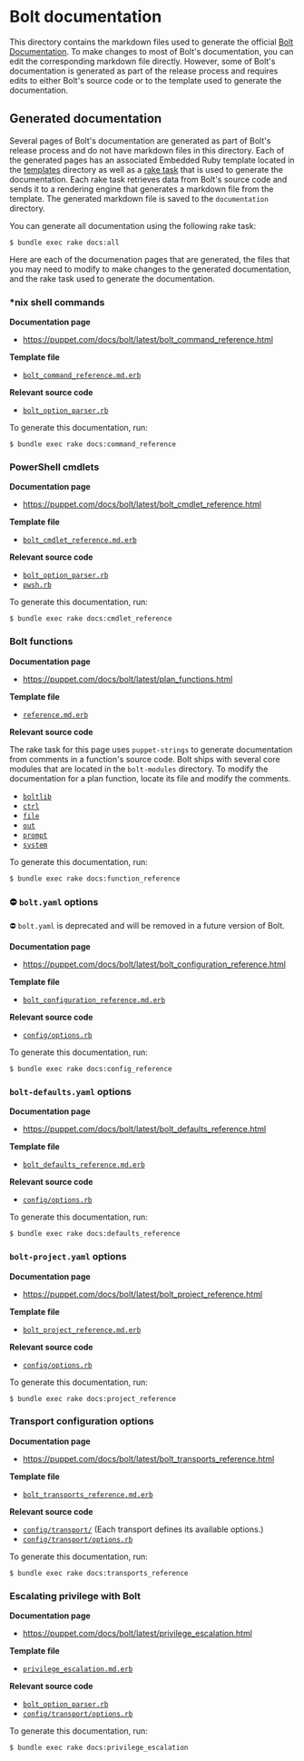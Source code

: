 # Bolt documentation

This directory contains the markdown files used to generate the official
[Bolt Documentation](https://puppet.com/docs/bolt/latest/bolt.html). To make
changes to most of Bolt's documentation, you can edit the corresponding
markdown file directly. However, some of Bolt's documentation is generated
as part of the release process and requires edits to either Bolt's source
code or to the template used to generate the documentation.

## Generated documentation

Several pages of Bolt's documentation are generated as part of Bolt's release
process and do not have markdown files in this directory. Each of the generated
pages has an associated Embedded Ruby template located in the
[templates](./templates) directory as well as a [rake task](../rakelib/docs.rake)
that is used to generate the documentation. Each rake task retrieves data from
Bolt's source code and sends it to a rendering engine that generates a markdown
file from the template. The generated markdown file is saved to the
`documentation` directory.

You can generate all documentation using the following rake task:

```shell
$ bundle exec rake docs:all
```

Here are each of the documenation pages that are generated, the files
that you may need to modify to make changes to the generated documentation,
and the rake task used to generate the documentation.

### *nix shell commands

**Documentation page** 
- https://puppet.com/docs/bolt/latest/bolt_command_reference.html

**Template file**
- [`bolt_command_reference.md.erb`](./templates/bolt_command_reference.md.erb)

**Relevant source code**
- [`bolt_option_parser.rb`](../lib/bolt/bolt_option_parser.rb)

To generate this documentation, run:

```shell
$ bundle exec rake docs:command_reference
```

### PowerShell cmdlets

**Documentation page** 
- https://puppet.com/docs/bolt/latest/bolt_cmdlet_reference.html

**Template file**
- [`bolt_cmdlet_reference.md.erb`](./templates/bolt_cmdlet_reference.md.erb)

**Relevant source code**
- [`bolt_option_parser.rb`](../lib/bolt/bolt_option_parser.rb)
- [`pwsh.rb`](../rakelib/lib/pwsh.rb)

To generate this documentation, run:

```shell
$ bundle exec rake docs:cmdlet_reference
```

### Bolt functions

**Documentation page**
- https://puppet.com/docs/bolt/latest/plan_functions.html

**Template file**
- [`reference.md.erb`](./templates/reference.md.erb)

**Relevant source code**

The rake task for this page uses `puppet-strings` to generate documentation
from comments in a function's source code. Bolt ships with several core modules
that are located in the `bolt-modules` directory. To modify the documentation
for a plan function, locate its file and modify the comments.

- [`boltlib`](../bolt-modules/boltlib/lib/puppet/functions)
- [`ctrl`](../bolt-modules/boltlib/lib/puppet/functions)
- [`file`](../bolt-modules/boltlib/lib/puppet/functions)
- [`out`](../bolt-modules/boltlib/lib/puppet/functions)
- [`prompt`](../bolt-modules/boltlib/lib/puppet/functions)
- [`system`](../bolt-modules/boltlib/lib/puppet/functions)

To generate this documentation, run:

```shell
$ bundle exec rake docs:function_reference
```

### ⛔ `bolt.yaml` options

⛔ `bolt.yaml` is deprecated and will be removed in a future version of Bolt.

**Documentation page**
- https://puppet.com/docs/bolt/latest/bolt_configuration_reference.html

**Template file**
- [`bolt_configuration_reference.md.erb`](./templates/bolt_configuration_reference.md.erb)

**Relevant source code**
- [`config/options.rb`](../lib/bolt/config/options.rb)

To generate this documentation, run:

```shell
$ bundle exec rake docs:config_reference
```

### `bolt-defaults.yaml` options

**Documentation page**
- https://puppet.com/docs/bolt/latest/bolt_defaults_reference.html

**Template file**
- [`bolt_defaults_reference.md.erb`](./templates/bolt_defaults_reference.md.erb)

**Relevant source code**
- [`config/options.rb`](../lib/bolt/config/options.rb)

To generate this documentation, run:

```shell
$ bundle exec rake docs:defaults_reference
```

### `bolt-project.yaml` options

**Documentation page**
- https://puppet.com/docs/bolt/latest/bolt_project_reference.html

**Template file**
- [`bolt_project_reference.md.erb`](./templates/bolt_project_reference.md.erb)

**Relevant source code**
- [`config/options.rb`](../lib/bolt/config/options.rb)

To generate this documentation, run:

```shell
$ bundle exec rake docs:project_reference
```

### Transport configuration options

**Documentation page**
- https://puppet.com/docs/bolt/latest/bolt_transports_reference.html

**Template file**
- [`bolt_transports_reference.md.erb`](./templates/bolt_transports_reference.md.erb)

**Relevant source code**
- [`config/transport/`](../lib/bolt/config/transport) (Each transport defines
  its available options.)
- [`config/transport/options.rb`](../lib/bolt/config/transport/options.rb)

To generate this documentation, run:

```shell
$ bundle exec rake docs:transports_reference
```

### Escalating privilege with Bolt

**Documentation page**
- https://puppet.com/docs/bolt/latest/privilege_escalation.html

**Template file**
- [`privilege_escalation.md.erb`](./templates/privilege_escalation.md.erb)

**Relevant source code**
- [`bolt_option_parser.rb`](../lib/bolt/bolt_option_parser.rb)
- [`config/transport/options.rb`](../lib/bolt/config/transport/options.rb)

To generate this documentation, run:

```shell
$ bundle exec rake docs:privilege_escalation
```
